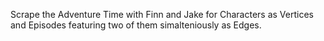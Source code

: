 Scrape the Adventure Time with Finn and Jake for Characters as Vertices and Episodes featuring two of them simalteniously as Edges. 